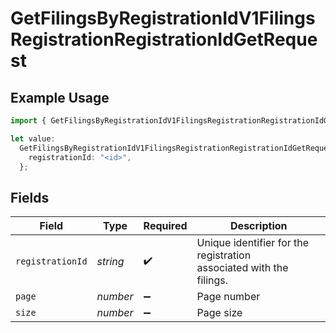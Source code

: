 # GetFilingsByRegistrationIdV1FilingsRegistrationRegistrationIdGetRequest

## Example Usage

```typescript
import { GetFilingsByRegistrationIdV1FilingsRegistrationRegistrationIdGetRequest } from "@kintsugi-tax/tax-platform-sdk/models/operations";

let value:
  GetFilingsByRegistrationIdV1FilingsRegistrationRegistrationIdGetRequest = {
    registrationId: "<id>",
  };
```

## Fields

| Field                                                                       | Type                                                                        | Required                                                                    | Description                                                                 |
| --------------------------------------------------------------------------- | --------------------------------------------------------------------------- | --------------------------------------------------------------------------- | --------------------------------------------------------------------------- |
| `registrationId`                                                            | *string*                                                                    | :heavy_check_mark:                                                          | Unique identifier for the registration<br/>        associated with the filings. |
| `page`                                                                      | *number*                                                                    | :heavy_minus_sign:                                                          | Page number                                                                 |
| `size`                                                                      | *number*                                                                    | :heavy_minus_sign:                                                          | Page size                                                                   |
